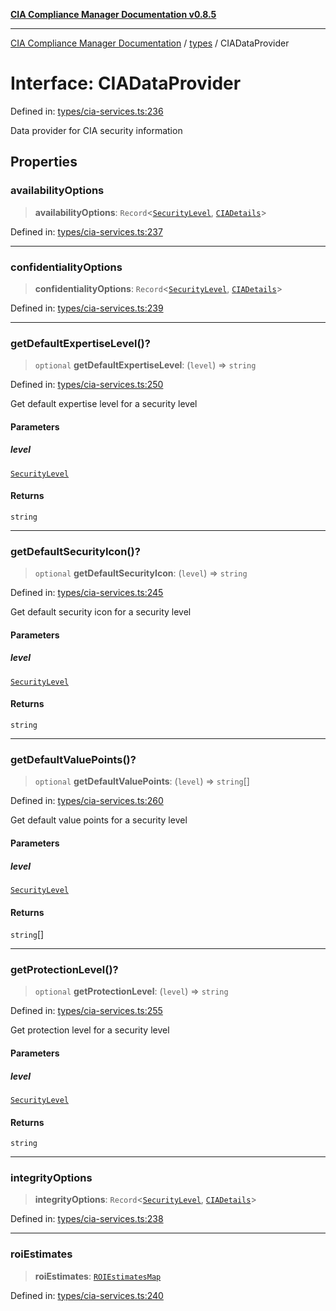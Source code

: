 [**CIA Compliance Manager Documentation v0.8.5**](../../README.md)

***

[CIA Compliance Manager Documentation](../../modules.md) / [types](../README.md) / CIADataProvider

# Interface: CIADataProvider

Defined in: [types/cia-services.ts:236](https://github.com/Hack23/cia-compliance-manager/blob/b7c3bc9644fb5b9d82b5b184ba290206da25104b/src/types/cia-services.ts#L236)

Data provider for CIA security information

## Properties

### availabilityOptions

> **availabilityOptions**: `Record`\<[`SecurityLevel`](../../index/type-aliases/SecurityLevel.md), [`CIADetails`](CIADetails.md)\>

Defined in: [types/cia-services.ts:237](https://github.com/Hack23/cia-compliance-manager/blob/b7c3bc9644fb5b9d82b5b184ba290206da25104b/src/types/cia-services.ts#L237)

***

### confidentialityOptions

> **confidentialityOptions**: `Record`\<[`SecurityLevel`](../../index/type-aliases/SecurityLevel.md), [`CIADetails`](CIADetails.md)\>

Defined in: [types/cia-services.ts:239](https://github.com/Hack23/cia-compliance-manager/blob/b7c3bc9644fb5b9d82b5b184ba290206da25104b/src/types/cia-services.ts#L239)

***

### getDefaultExpertiseLevel()?

> `optional` **getDefaultExpertiseLevel**: (`level`) => `string`

Defined in: [types/cia-services.ts:250](https://github.com/Hack23/cia-compliance-manager/blob/b7c3bc9644fb5b9d82b5b184ba290206da25104b/src/types/cia-services.ts#L250)

Get default expertise level for a security level

#### Parameters

##### level

[`SecurityLevel`](../../index/type-aliases/SecurityLevel.md)

#### Returns

`string`

***

### getDefaultSecurityIcon()?

> `optional` **getDefaultSecurityIcon**: (`level`) => `string`

Defined in: [types/cia-services.ts:245](https://github.com/Hack23/cia-compliance-manager/blob/b7c3bc9644fb5b9d82b5b184ba290206da25104b/src/types/cia-services.ts#L245)

Get default security icon for a security level

#### Parameters

##### level

[`SecurityLevel`](../../index/type-aliases/SecurityLevel.md)

#### Returns

`string`

***

### getDefaultValuePoints()?

> `optional` **getDefaultValuePoints**: (`level`) => `string`[]

Defined in: [types/cia-services.ts:260](https://github.com/Hack23/cia-compliance-manager/blob/b7c3bc9644fb5b9d82b5b184ba290206da25104b/src/types/cia-services.ts#L260)

Get default value points for a security level

#### Parameters

##### level

[`SecurityLevel`](../../index/type-aliases/SecurityLevel.md)

#### Returns

`string`[]

***

### getProtectionLevel()?

> `optional` **getProtectionLevel**: (`level`) => `string`

Defined in: [types/cia-services.ts:255](https://github.com/Hack23/cia-compliance-manager/blob/b7c3bc9644fb5b9d82b5b184ba290206da25104b/src/types/cia-services.ts#L255)

Get protection level for a security level

#### Parameters

##### level

[`SecurityLevel`](../../index/type-aliases/SecurityLevel.md)

#### Returns

`string`

***

### integrityOptions

> **integrityOptions**: `Record`\<[`SecurityLevel`](../../index/type-aliases/SecurityLevel.md), [`CIADetails`](CIADetails.md)\>

Defined in: [types/cia-services.ts:238](https://github.com/Hack23/cia-compliance-manager/blob/b7c3bc9644fb5b9d82b5b184ba290206da25104b/src/types/cia-services.ts#L238)

***

### roiEstimates

> **roiEstimates**: [`ROIEstimatesMap`](ROIEstimatesMap.md)

Defined in: [types/cia-services.ts:240](https://github.com/Hack23/cia-compliance-manager/blob/b7c3bc9644fb5b9d82b5b184ba290206da25104b/src/types/cia-services.ts#L240)
